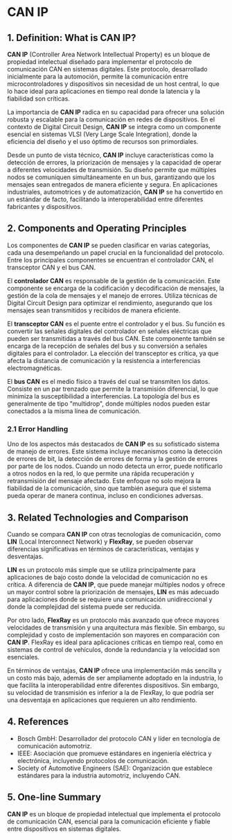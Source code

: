 # CAN IP

## 1. Definition: What is **CAN IP**?
**CAN IP** (Controller Area Network Intellectual Property) es un bloque de propiedad intelectual diseñado para implementar el protocolo de comunicación CAN en sistemas digitales. Este protocolo, desarrollado inicialmente para la automoción, permite la comunicación entre microcontroladores y dispositivos sin necesidad de un host central, lo que lo hace ideal para aplicaciones en tiempo real donde la latencia y la fiabilidad son críticas. 

La importancia de **CAN IP** radica en su capacidad para ofrecer una solución robusta y escalable para la comunicación en redes de dispositivos. En el contexto de Digital Circuit Design, **CAN IP** se integra como un componente esencial en sistemas VLSI (Very Large Scale Integration), donde la eficiencia del diseño y el uso óptimo de recursos son primordiales. 

Desde un punto de vista técnico, **CAN IP** incluye características como la detección de errores, la priorización de mensajes y la capacidad de operar a diferentes velocidades de transmisión. Su diseño permite que múltiples nodos se comuniquen simultáneamente en un bus, garantizando que los mensajes sean entregados de manera eficiente y segura. En aplicaciones industriales, automotrices y de automatización, **CAN IP** se ha convertido en un estándar de facto, facilitando la interoperabilidad entre diferentes fabricantes y dispositivos.

## 2. Components and Operating Principles
Los componentes de **CAN IP** se pueden clasificar en varias categorías, cada una desempeñando un papel crucial en la funcionalidad del protocolo. Entre los principales componentes se encuentran el controlador CAN, el transceptor CAN y el bus CAN.

El **controlador CAN** es responsable de la gestión de la comunicación. Este componente se encarga de la codificación y decodificación de mensajes, la gestión de la cola de mensajes y el manejo de errores. Utiliza técnicas de Digital Circuit Design para optimizar el rendimiento, asegurando que los mensajes sean transmitidos y recibidos de manera eficiente.

El **transceptor CAN** es el puente entre el controlador y el bus. Su función es convertir las señales digitales del controlador en señales eléctricas que pueden ser transmitidas a través del bus CAN. Este componente también se encarga de la recepción de señales del bus y su conversión a señales digitales para el controlador. La elección del transceptor es crítica, ya que afecta la distancia de comunicación y la resistencia a interferencias electromagnéticas.

El **bus CAN** es el medio físico a través del cual se transmiten los datos. Consiste en un par trenzado que permite la transmisión diferencial, lo que minimiza la susceptibilidad a interferencias. La topología del bus es generalmente de tipo "multidrop", donde múltiples nodos pueden estar conectados a la misma línea de comunicación.

### 2.1 Error Handling
Uno de los aspectos más destacados de **CAN IP** es su sofisticado sistema de manejo de errores. Este sistema incluye mecanismos como la detección de errores de bit, la detección de errores de forma y la gestión de errores por parte de los nodos. Cuando un nodo detecta un error, puede notificarlo a otros nodos en la red, lo que permite una rápida recuperación y retransmisión del mensaje afectado. Este enfoque no solo mejora la fiabilidad de la comunicación, sino que también asegura que el sistema pueda operar de manera continua, incluso en condiciones adversas.

## 3. Related Technologies and Comparison
Cuando se compara **CAN IP** con otras tecnologías de comunicación, como **LIN** (Local Interconnect Network) y **FlexRay**, se pueden observar diferencias significativas en términos de características, ventajas y desventajas. 

**LIN** es un protocolo más simple que se utiliza principalmente para aplicaciones de bajo costo donde la velocidad de comunicación no es crítica. A diferencia de **CAN IP**, que puede manejar múltiples nodos y ofrece un mayor control sobre la priorización de mensajes, **LIN** es más adecuado para aplicaciones donde se requiere una comunicación unidireccional y donde la complejidad del sistema puede ser reducida.

Por otro lado, **FlexRay** es un protocolo más avanzado que ofrece mayores velocidades de transmisión y una arquitectura más flexible. Sin embargo, su complejidad y costo de implementación son mayores en comparación con **CAN IP**. FlexRay es ideal para aplicaciones críticas en tiempo real, como en sistemas de control de vehículos, donde la redundancia y la velocidad son esenciales.

En términos de ventajas, **CAN IP** ofrece una implementación más sencilla y un costo más bajo, además de ser ampliamente adoptado en la industria, lo que facilita la interoperabilidad entre diferentes dispositivos. Sin embargo, su velocidad de transmisión es inferior a la de FlexRay, lo que podría ser una desventaja en aplicaciones que requieren un alto rendimiento.

## 4. References
- Bosch GmbH: Desarrollador del protocolo CAN y líder en tecnología de comunicación automotriz.
- IEEE: Asociación que promueve estándares en ingeniería eléctrica y electrónica, incluyendo protocolos de comunicación.
- Society of Automotive Engineers (SAE): Organización que establece estándares para la industria automotriz, incluyendo CAN.

## 5. One-line Summary
**CAN IP** es un bloque de propiedad intelectual que implementa el protocolo de comunicación CAN, esencial para la comunicación eficiente y fiable entre dispositivos en sistemas digitales.